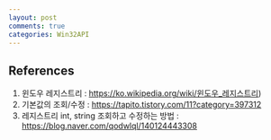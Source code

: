 ```yaml
---
layout: post
comments: true
categories: Win32API
---
```




## **References**

1. 윈도우 레지스트리 : https://ko.wikipedia.org/wiki/윈도우_레지스트리)
2. 기본값의 조회/수정 : https://tapito.tistory.com/11?category=397312
3. 레지스트리 int, string 조회하고 수정하는 방법 : https://blog.naver.com/qodwlql/140124443308

